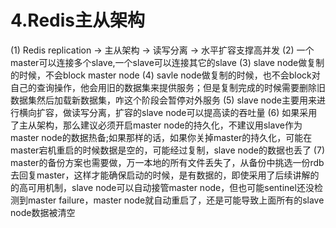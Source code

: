 # 4.Redis主从架构

(1) Redis replication -> 主从架构 -> 读写分离 -> 水平扩容支撑高并发
(2) 一个master可以连接多个slave,一个slave可以连接其它的slave
(3) slave node做复制的时候，不会block master node
(4) savle node做复制的时候，也不会block对自己的查询操作，他会用旧的数据集来提供服务；但是复制完成的时候需要删除旧数据集然后加载新数据集，咋这个阶段会暂停对外服务
(5) slave node主要用来进行横向扩容，做读写分离，扩容的slave node可以提高读的吞吐量
(6) 如果采用了主从架构，那么建议必须开启master node的持久化，不建议用slave作为master node的数据热备;如果那样的话，如果你关掉master的持久化，可能在master宕机重启的时候数据是空的，可能经过复制，slave node的数据也丢了
(7) master的备份方案也需要做，万一本地的所有文件丢失了，从备份中挑选一份rdb去回复master，这样才能确保启动的时候，是有数据的，即使采用了后续讲解的的高可用机制，slave node可以自动接管master node，但也可能sentinel还没检测到master failure，master node就自动重启了，还是可能导致上面所有的slave node数据被清空
